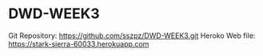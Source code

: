 # DWD-WEEK3
Git Repository: https://github.com/sszpz/DWD-WEEK3.git
Heroko Web file: https://stark-sierra-60033.herokuapp.com
